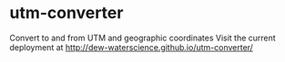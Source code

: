 # utm-converter
Convert to and from UTM and geographic coordinates
Visit the current deployment at http://dew-waterscience.github.io/utm-converter/
